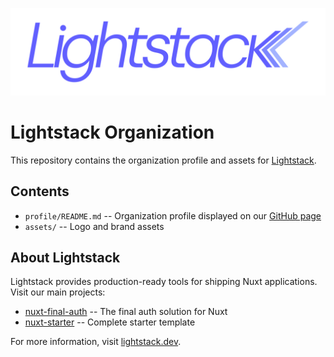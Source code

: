 ![Lighstack logo](https://raw.githubusercontent.com/lightstack-dev/.github/refs/heads/main/assets/lighstack-logo-2025-08-protected.svg)

# Lightstack Organization

This repository contains the organization profile and assets for [Lightstack](https://github.com/lightstack-dev).

## Contents

- `profile/README.md` -- Organization profile displayed on our [GitHub page](https://github.com/lightstack-dev)
- `assets/` -- Logo and brand assets

## About Lightstack

Lightstack provides production-ready tools for shipping Nuxt applications. Visit our main projects:

- [nuxt-final-auth](https://github.com/lightstack-dev/nuxt-final-auth) -- The final auth solution for Nuxt
- [nuxt-starter](https://github.com/lightstack-dev/nuxt-starter) -- Complete starter template

For more information, visit [lightstack.dev](https://lightstack.dev).
